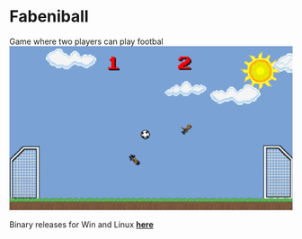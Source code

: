 # Fabeniball
Game where two players can play footbal
![screenshot of sample](https://raw.githubusercontent.com/Allespro/Fabeniball/master/images/screenshot.png)

Binary releases for Win and Linux **[here](https://github.com/Allespro/Fabeniball/releases)**
